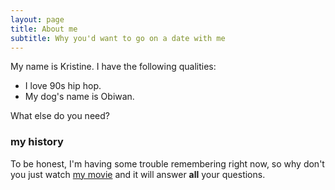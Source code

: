 ```yaml
---
layout: page
title: About me
subtitle: Why you'd want to go on a date with me
---
```


My name is Kristine. I have the following qualities:

- I love 90s hip hop.
- My dog's name is Obiwan. 

What else do you need?

### my history

To be honest, I'm having some trouble remembering right now, so why don't you just watch [my movie](http://en.wikipedia.org/wiki/The_Princess_Bride_%28film%29) and it will answer **all** your questions.
